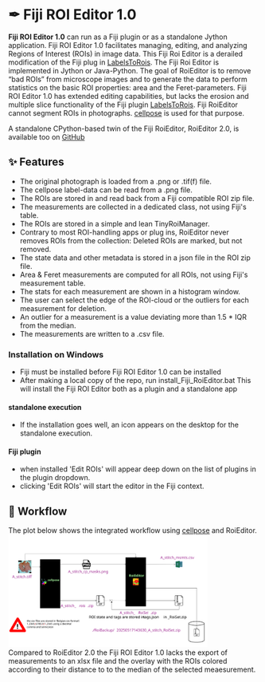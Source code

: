 # ✒ Fiji ROI Editor 1.0

**Fiji ROI Editor 1.0** can run as a Fiji plugin or as a standalone Jython application. Fiji ROI Editor 1.0 facilitates managing, editing, and analyzing Regions of Interest (ROIs) in image data. This Fiji Roi Editor is a derailed modification of the Fiji plug in [LabelsToRois](https://labelstorois.github.io/). The Fiji Roi Editor is implemented in Jython or Java-Python. The goal of RoiEditor is to remove “bad ROIs” from microscope images and to generate the data to perform statistics on the basic ROI properties: area and the Feret-parameters.
Fiji ROI Editor 1.0 has extended editing capabilities, but lacks the erosion and multiple slice functionality of the Fiji plugin [LabelsToRois](https://labelstorois.github.io/). 
Fiji RoiEditor cannot segment ROIs in photographs. [cellpose](https://www.cellpose.org/) is used for that purpose.

A standalone CPython-based twin of the Fiji RoiEditor, RoiEditor 2.0, is available too on [GitHub](https://github.com/BartVanderbeke/RoiEditor)

## ✨ Features
- The original photograph is loaded from a .png or .tif(f) file.
- The cellpose label-data can be read from a .png file.
- The ROIs are stored in and read back from a Fiji compatible ROI zip file.
- The measurements are collected in a dedicated class, not using Fiji's table.
- The ROIs are stored in a simple and lean TinyRoiManager.
- Contrary to most ROI-handling apps or plug ins, RoiEditor never removes ROIs from the collection:
  Deleted ROIs are marked, but not removed.
- The state data and other metadata is stored in a json file in the ROI zip file.
- Area & Feret measurements are computed for all ROIs, not using Fiji's measurement table.
- The stats for each measurement are shown in a histogram window.
- The user can select the edge of the ROI-cloud or the outliers for each measurement for deletion.
- An outlier for a measurement is a value deviating more than 1.5 * IQR from the median.
- The measurements are written to a .csv file.
### Installation on Windows
- Fiji must be installed before Fiji ROI Editor 1.0 can be installed
- After making a local copy of the repo, run install_Fiji_RoiEditor.bat This will install the Fiji ROI Editor both as a plugin and a standalone app
#### standalone execution
- If the installation goes well, an icon appears on the desktop for the standalone execution.
#### Fiji plugin
- when installed 'Edit ROIs' will appear deep down on the list of plugins in the plugin dropdown.
- clicking 'Edit ROIs' will start the editor in the Fiji context.
## 🧮 Workflow
The plot below shows the integrated workflow using [cellpose](https://www.cellpose.org/) and RoiEditor.<br>
<img src=".\fiji.app\assets\FijiRoiEditorWorkflow.svg" alt="cellpose and Fiji RoiEditor integrated workflow" width="400"/><br>
Compared to RoiEditor 2.0 the Fiji ROI Editor 1.0 lacks the export of measurements to an xlsx file and the overlay with the ROIs colored according to their distance to to the median of the selected meaesurement.
